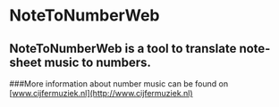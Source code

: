 # NoteToNumberWeb
## NoteToNumberWeb is a tool to translate note-sheet music to numbers. 
###More information about number music can be found on [www.cijfermuziek.nl](http://www.cijfermuziek.nl)
